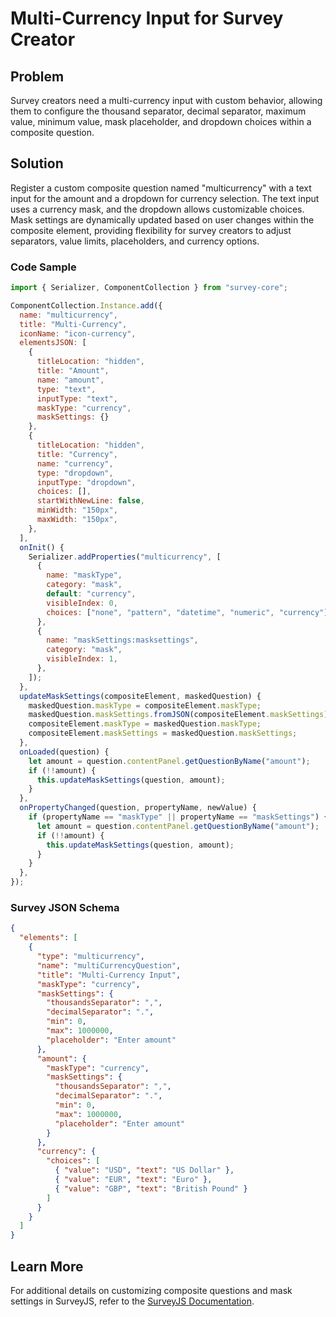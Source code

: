 # Multi-Currency Input for Survey Creator

## Problem
Survey creators need a multi-currency input with custom behavior, allowing them to configure the thousand separator, decimal separator, maximum value, minimum value, mask placeholder, and dropdown choices within a composite question.

## Solution
Register a custom composite question named "multicurrency" with a text input for the amount and a dropdown for currency selection. The text input uses a currency mask, and the dropdown allows customizable choices. Mask settings are dynamically updated based on user changes within the composite element, providing flexibility for survey creators to adjust separators, value limits, placeholders, and currency options.

### Code Sample
```javascript
import { Serializer, ComponentCollection } from "survey-core";

ComponentCollection.Instance.add({
  name: "multicurrency",
  title: "Multi-Currency",
  iconName: "icon-currency",
  elementsJSON: [
    {
      titleLocation: "hidden",
      title: "Amount",
      name: "amount",
      type: "text",
      inputType: "text",
      maskType: "currency",
      maskSettings: {}
    },
    {
      titleLocation: "hidden",
      title: "Currency",
      name: "currency",
      type: "dropdown",
      inputType: "dropdown",
      choices: [],
      startWithNewLine: false,
      minWidth: "150px",
      maxWidth: "150px",
    },
  ],
  onInit() {
    Serializer.addProperties("multicurrency", [
      {
        name: "maskType",
        category: "mask",
        default: "currency",
        visibleIndex: 0,
        choices: ["none", "pattern", "datetime", "numeric", "currency"],
      },
      {
        name: "maskSettings:masksettings",
        category: "mask",
        visibleIndex: 1,
      },
    ]);
  },
  updateMaskSettings(compositeElement, maskedQuestion) {
    maskedQuestion.maskType = compositeElement.maskType;
    maskedQuestion.maskSettings.fromJSON(compositeElement.maskSettings);
    compositeElement.maskType = maskedQuestion.maskType;
    compositeElement.maskSettings = maskedQuestion.maskSettings;
  },
  onLoaded(question) {
    let amount = question.contentPanel.getQuestionByName("amount");
    if (!!amount) {
      this.updateMaskSettings(question, amount);
    }
  },
  onPropertyChanged(question, propertyName, newValue) {
    if (propertyName == "maskType" || propertyName == "maskSettings") {
      let amount = question.contentPanel.getQuestionByName("amount");
      if (!!amount) {
        this.updateMaskSettings(question, amount);
      }
    }
  },
});
```

### Survey JSON Schema
```json
{
  "elements": [
    {
      "type": "multicurrency",
      "name": "multiCurrencyQuestion",
      "title": "Multi-Currency Input",
      "maskType": "currency",
      "maskSettings": {
        "thousandsSeparator": ",",
        "decimalSeparator": ".",
        "min": 0,
        "max": 1000000,
        "placeholder": "Enter amount"
      },
      "amount": {
        "maskType": "currency",
        "maskSettings": {
          "thousandsSeparator": ",",
          "decimalSeparator": ".",
          "min": 0,
          "max": 1000000,
          "placeholder": "Enter amount"
        }
      },
      "currency": {
        "choices": [
          { "value": "USD", "text": "US Dollar" },
          { "value": "EUR", "text": "Euro" },
          { "value": "GBP", "text": "British Pound" }
        ]
      }
    }
  ]
}
```

## Learn More
For additional details on customizing composite questions and mask settings in SurveyJS, refer to the [SurveyJS Documentation](https://surveyjs.io/Documentation/Library).